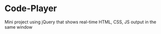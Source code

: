 # Code-Player
Mini project using jQuery that shows real-time HTML, CSS, JS output in the same window
